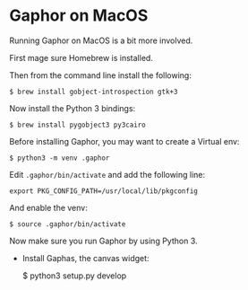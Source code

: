 # Gaphor on MacOS

Running Gaphor on MacOS is a bit more involved.

First mage sure Homebrew is installed.

Then from the command line install the following:

    $ brew install gobject-introspection gtk+3

Now install the Python 3 bindings:

    $ brew install pygobject3 py3cairo

Before installing Gaphor, you may want to create a Virtual env:

    $ python3 -m venv .gaphor

Edit `.gaphor/bin/activate` and add the following line:

    export PKG_CONFIG_PATH=/usr/local/lib/pkgconfig
And enable the venv:
    
    $ source .gaphor/bin/activate

Now make sure you run Gaphor by using Python 3.


* Install Gaphas, the canvas widget:

    $ python3 setup.py develop


